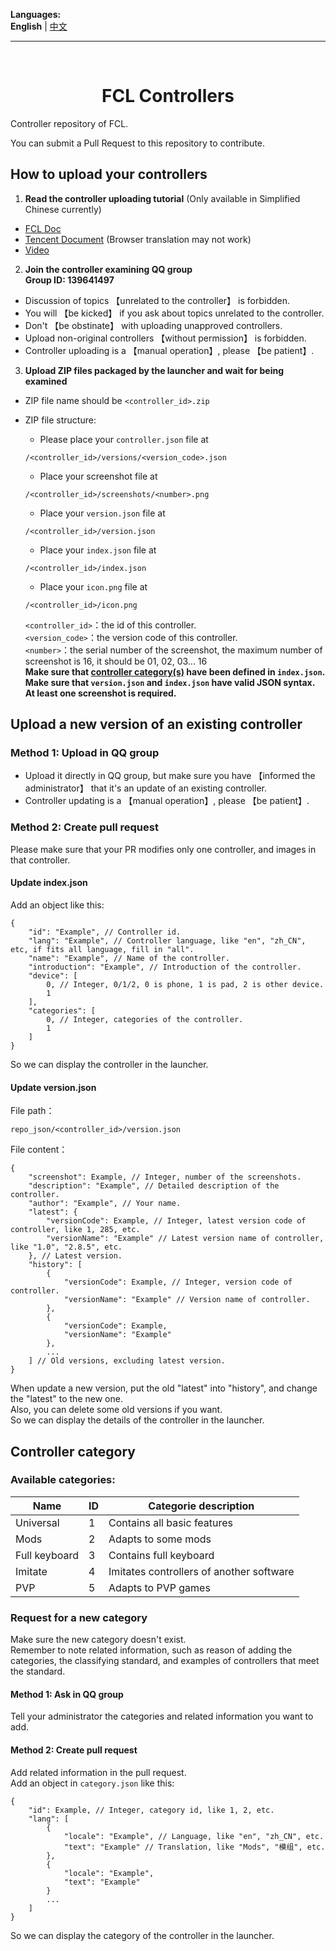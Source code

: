 **Languages:**  
**English** | [中文](README-CN.md)

----
</br>

<h1 align="center">FCL Controllers</h1>

Controller repository of FCL.

You can submit a Pull Request to this repository to contribute.

## How to upload your controllers

1. **Read the controller uploading tutorial** (Only available in Simplified Chinese currently)
  * [FCL Doc](https://docs.ningmo.fun/docs/cc.html)
  * [Tencent Document](https://docs.qq.com/doc/DWW9QZmJZSnVhU1lD) (Browser translation may not work)
  * [Video](https://b23.tv/izaMGCq)

2. **Join the controller examining QQ group**  
  **Group ID: 139641497**  
  * Discussion of topics 【unrelated to the controller】 is forbidden.
  * You will 【be kicked】 if you ask about topics unrelated to the controller.
  * Don't 【be obstinate】 with uploading unapproved controllers.
  * Upload non-original controllers 【without permission】 is forbidden.
  * Controller uploading is a 【manual operation】, please 【be patient】.

3. **Upload ZIP files packaged by the launcher and wait for being examined**  

  * ZIP file name should be `<controller_id>.zip`

  * ZIP file structure:
    * Please place your `controller.json` file at
    ```
    /<controller_id>/versions/<version_code>.json
    ```
    * Place your screenshot file at
    ```
    /<controller_id>/screenshots/<number>.png
    ```
    * Place your `version.json` file at
    ```
    /<controller_id>/version.json
    ```
    * Place your `index.json` file at
    ```
    /<controller_id>/index.json
    ```
    * Place your `icon.png` file at
    ```
    /<controller_id>/icon.png
    ```

    `<controller_id>`：the id of this controller.  
    `<version_code>`：the version code of this controller.  
    `<number>`：the serial number of the screenshot, the maximum number of screenshot is 16, it should be 01, 02, 03... 16  
    **Make sure that [controller category(s)](#controller-category) have been defined in `index.json`.**  
    **Make sure that `version.json` and `index.json` have valid JSON syntax.**  
    **At least one screenshot is required.**

## Upload a new version of an existing controller

### Method 1: Upload in QQ group

* Upload it directly in QQ group, but make sure you have 【informed the administrator】 that it's an update of an existing controller.
* Controller updating is a 【manual operation】, please 【be patient】.

### Method 2: Create pull request

Please make sure that your PR modifies only one controller, and images in that controller.

#### Update index.json

Add an object like this:
```
{
    "id": "Example", // Controller id.
    "lang": "Example", // Controller language, like "en", "zh_CN", etc, if fits all language, fill in "all".
    "name": "Example", // Name of the controller.
    "introduction": "Example", // Introduction of the controller.
    "device": [
        0, // Integer, 0/1/2, 0 is phone, 1 is pad, 2 is other device.
        1
    ],
    "categories": [
        0, // Integer, categories of the controller.
        1
    ]
}
```
So we can display the controller in the launcher.

#### Update version.json

File path：
```
repo_json/<controller_id>/version.json
```

File content：
```
{
    "screenshot": Example, // Integer, number of the screenshots.
    "description": "Example", // Detailed description of the controller.
    "author": "Example", // Your name.
    "latest": {
        "versionCode": Example, // Integer, latest version code of controller, like 1, 285, etc.
        "versionName": "Example" // Latest version name of controller, like "1.0", "2.8.5", etc.
    }, // Latest version.
    "history": [
        {
            "versionCode": Example, // Integer, version code of controller.
            "versionName": "Example" // Version name of controller.
        },
        {
            "versionCode": Example,
            "versionName": "Example"
        },
        ...
    ] // Old versions, excluding latest version.
}
```
When update a new version, put the old "latest" into "history", and change the "latest" to the new one.  
Also, you can delete some old versions if you want.  
So we can display the details of the controller in the launcher.

## Controller category

### Available categories:

| Name | ID | Categorie description |
| ---- | ---- | ---- |
| Universal | 1 | Contains all basic features |
| Mods | 2 | Adapts to some mods |
| Full keyboard | 3 | Contains full keyboard |
| Imitate | 4 | Imitates controllers of another software |
| PVP | 5 | Adapts to PVP games |

### Request for a new category
Make sure the new category doesn't exist.  
Remember to note related information, such as reason of adding the categories, the classifying standard, and examples of controllers that meet the standard.
#### Method 1: Ask in QQ group
Tell your administrator the categories and related information you want to add.
#### Method 2: Create pull request
Add related information in the pull request.  
Add an object in `category.json` like this:
```
{
    "id": Example, // Integer, category id, like 1, 2, etc.
    "lang": [
        {
            "locale": "Example", // Language, like "en", "zh_CN", etc.
            "text": "Example" // Translation, like "Mods", "模组", etc.
        },
        {
            "locale": "Example",
            "text": "Example"
        }
        ...
    ]
}
```
So we can display the category of the controller in the launcher.
